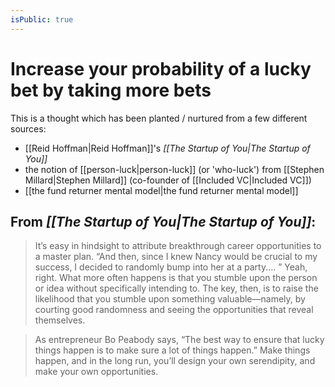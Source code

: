 ```yaml
---
isPublic: true
---
```


# Increase your probability of a lucky bet by taking more bets

This is a thought which has been planted / nurtured from a few different sources:

- [[Reid Hoffman|Reid Hoffman]]'s *[[The Startup of You|The Startup of You]]*
- the notion of [[person-luck|person-luck]] (or 'who-luck') from [[Stephen Millard|Stephen Millard]] (co-founder of [[Included VC|Included VC]])
- [[the fund returner mental model|the fund returner mental model]]

## From *[[The Startup of You|The Startup of You]]*:

> It’s easy in hindsight to attribute breakthrough career opportunities to a master plan. “And then, since I knew Nancy would be crucial to my success, I decided to randomly bump into her at a party.… ” Yeah, right. What more often happens is that you stumble upon the person or idea without specifically intending to. The key, then, is to raise the likelihood that you stumble upon something valuable—namely, by courting good randomness and seeing the opportunities that reveal themselves.

> As entrepreneur Bo Peabody says, “The best way to ensure that lucky things happen is to make sure a lot of things happen.” Make things happen, and in the long run, you’ll design your own serendipity, and make your own opportunities.